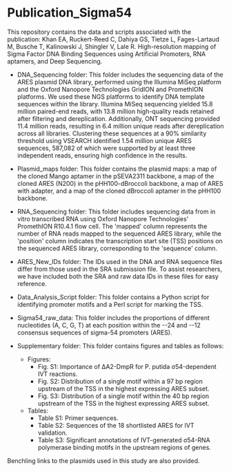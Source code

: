 # Publication_Sigma54

This repository contains the data and scripts associated with the publication: Khan EA, Ruckert-Reed C, Dahiya GS, Tietze L, Fages-Lartaud M, Busche T, Kalinowski J, Shingler V, Lale R. High-resolution mapping of Sigma Factor DNA Binding Sequences using Artificial Promoters, RNA aptamers, and Deep Sequencing.

- DNA_Sequencing folder: This folder includes the sequencing data of the ARES plasmid DNA library, performed using the Illumina MiSeq platform and the Oxford Nanopore Technologies GridION and PromethION platforms. We used these NGS platforms to identify DNA template sequences within the library. Illumina MiSeq sequencing yielded 15.8 million paired-end reads, with 13.8 million high-quality reads retained after filtering and dereplication. Additionally, ONT sequencing provided 11.4 million reads, resulting in 6.4 million unique reads after dereplication across all libraries. Clustering these sequences at a 90% similarity threshold using VSEARCH identified 1.54 million unique ARES sequences, 587,082 of which were supported by at least three independent reads, ensuring high confidence in the results.

- Plasmid_maps folder: This folder contains the plasmid maps: a map of the cloned Mango aptamer in the pSEVA2311 backbone, a map of the cloned ARES (N200) in the pHH100-dBroccoli backbone, a map of ARES with adapter, and a map of the cloned dBroccoli aptamer in the pHH100 backbone.

- RNA_Sequencing folder: This folder includes sequencing data from in vitro transcribed RNA using Oxford Nanopore Technologies' PromethION R10.4.1 flow cell. The 'mapped' column represents the number of RNA reads mapped to the sequenced ARES library, while the 'position' column indicates the transcription start site (TSS) positions on the sequenced ARES library, corresponding to the 'sequence' column.

- ARES_New_IDs folder: The IDs used in the DNA and RNA sequence files differ from those used in the SRA submission file. To assist researchers, we have included both the SRA and raw data IDs in these files for easy reference.

- Data_Analysis_Script folder: This folder contains a Python script for identifying promoter motifs and a Perl script for marking the TSS.

- Sigma54_raw_data: This folder includes the proportions of different nucleotides (A, C, G, T) at each position within the --24 and --12 consensus sequences of sigma-54 promoters (ARES).

- Supplementary folder: This folder contains figures and tables as follows:
  - Figures:
    - Fig. S1: Importance of ΔA2-DmpR for P. putida σ54-dependent IVT reactions.
    - Fig. S2: Distribution of a single motif within a 97 bp region upstream of the TSS in the highest expressing ARES subset.
    - Fig. S3: Distribution of a single motif within the 40 bp region upstream of the TSS in the highest expressing ARES subset.
  - Tables:
    - Table S1: Primer sequences.
    - Table S2: Sequences of the 18 shortlisted ARES for IVT validation.
    - Table S3: Significant annotations of IVT-generated σ54-RNA polymerase binding motifs in the upstream regions of genes.

Benchling links to the plasmids used in this study are also provided.
